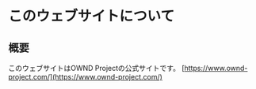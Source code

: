# このウェブサイトについて
## 概要
このウェブサイトはOWND Projectの公式サイトです。
[https://www.ownd-project.com/](https://www.ownd-project.com/)
